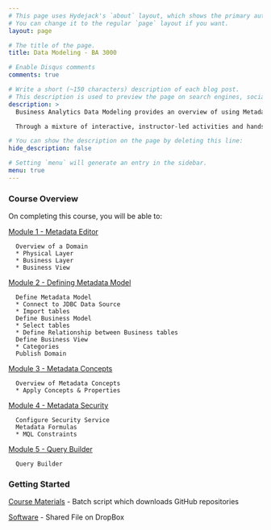 ```yaml
---
# This page uses Hydejack's `about` layout, which shows the primary author's picture and about text at the top.
# You can change it to the regular `page` layout if you want.
layout: page

# The title of the page.
title: Data Modeling - BA 3000

# Enable Disqus comments
comments: true

# Write a short (~150 characters) description of each blog post.
# This description is used to preview the page on search engines, social media, etc.
description: >
  Business Analytics Data Modeling provides an overview of using Metadata Editor and Schema Workbench to create data models used by Interactive Reporting, Analyzer, and Report Designer.

  Through a mixture of interactive, instructor-led activities and hands-on exercises, students learn to create metadata models with Metadata Editor, and Mondrian schema (cubes and stars) with Schema Workbench.

# You can show the description on the page by deleting this line:
hide_description: false

# Setting `menu` will generate an entry in the sidebar.
menu: true
---
```


### Course Overview

On completing this course, you will be able to:

[Module 1 - Metadata Editor](BA3000.1.md)
```
  Overview of a Domain
  * Physical Layer
  * Business Layer
  * Business View
```
[Module 2 - Defining Metadata Model](BA3000.2.md)
```
  Define Metadata Model
  * Connect to JDBC Data Source
  * Import tables
  Define Business Model
  * Select tables
  * Define Relationship between Business tables
  Define Business View
  * Categories
  Publish Domain
```  

[Module 3 - Metadata Concepts](BA3000.3.md)
```
  Overview of Metadata Concepts
  * Apply Concepts & Properties
```

[Module 4 - Metadata Security](BA3000.4.md)
```
  Configure Security Service
  Metadata Formulas
  * MQL Constraints
```

[Module 5 - Query Builder](BA3000.5.md)
```
  Query Builder
```


### Getting Started

[Course Materials](/scripts/course_materials.cmd) - Batch script which downloads GitHub repositories

[Software](https://www.dropbox.com/sh/6nl31ts10sjimnr/AADFXjTek4f9ANyBivVVAhqFa?dl=0) - Shared File on DropBox

